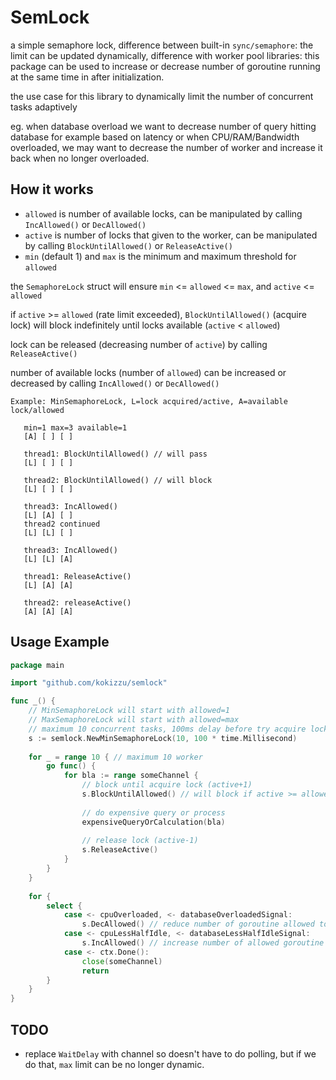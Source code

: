 
# SemLock

a simple semaphore lock, difference between built-in `sync/semaphore`: the limit can be updated dynamically, difference with worker pool libraries: this package can be used to increase or decrease number of goroutine running at the same time in after initialization.

the use case for this library to dynamically limit the number of concurrent tasks adaptively

eg. when database overload we want to decrease number of query hitting database for example based on latency or when CPU/RAM/Bandwidth overloaded, we may want to decrease the number of worker and increase it back when no longer overloaded.


## How it works

- `allowed` is number of available locks, can be manipulated by calling `IncAllowed()` or `DecAllowed()`
- `active` is number of locks that given to the worker, can be manipulated by calling `BlockUntilAllowed()` or `ReleaseActive()`
- `min` (default 1) and `max` is the minimum and maximum threshold for `allowed`

the `SemaphoreLock` struct will ensure `min` <= `allowed` <= `max`, and `active` <= `allowed`

if `active` >= `allowed` (rate limit exceeded), `BlockUntilAllowed()` (acquire lock) will block indefinitely until locks available (`active` < `allowed`)

lock can be released (decreasing number of `active`) by calling `ReleaseActive()`

number of available locks (number of `allowed`) can be increased or decreased by calling `IncAllowed()` or `DecAllowed()`

```
Example: MinSemaphoreLock, L=lock acquired/active, A=available lock/allowed

   min=1 max=3 available=1
   [A] [ ] [ ]

   thread1: BlockUntilAllowed() // will pass
   [L] [ ] [ ]

   thread2: BlockUntilAllowed() // will block
   [L] [ ] [ ]

   thread3: IncAllowed()
   [L] [A] [ ]
   thread2 continued
   [L] [L] [ ]

   thread3: IncAllowed()
   [L] [L] [A]

   thread1: ReleaseActive()
   [L] [A] [A]

   thread2: releaseActive()
   [A] [A] [A]
```

## Usage Example

```go
package main

import "github.com/kokizzu/semlock"

func _() {
    // MinSemaphoreLock will start with allowed=1
    // MaxSemaphoreLock will start with allowed=max
    // maximum 10 concurrent tasks, 100ms delay before try acquire lock again
    s := semlock.NewMinSemaphoreLock(10, 100 * time.Millisecond)
    
    for _ = range 10 { // maximum 10 worker
        go func() {
            for bla := range someChannel {
                // block until acquire lock (active+1)
                s.BlockUntilAllowed() // will block if active >= allowed
                
                // do expensive query or process
                expensiveQueryOrCalculation(bla)
                
                // release lock (active-1)
                s.ReleaseActive() 
            }
        }
    }
    
    for {
        select {
            case <- cpuOverloaded, <- databaseOverloadedSignal:
                s.DecAllowed() // reduce number of goroutine allowed to progress
            case <- cpuLessHalfIdle, <- databaseLessHalfIdleSignal:
                s.IncAllowed() // increase number of allowed goroutine progressing
            case <- ctx.Done():
                close(someChannel)
                return
        }
    }
}
```

## TODO

- replace `WaitDelay` with channel so doesn't have to do polling, but if we do that, `max` limit can be no longer dynamic.

